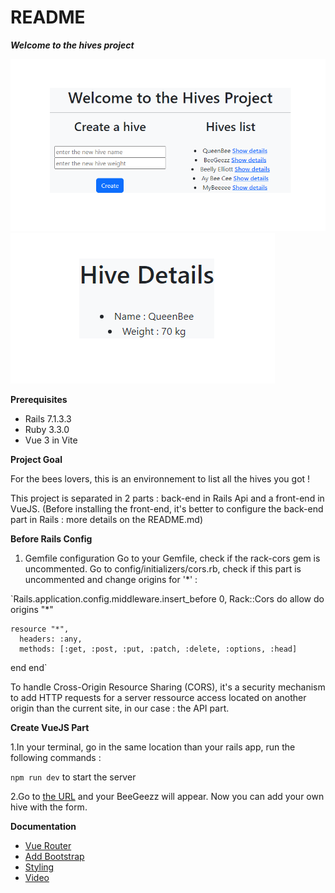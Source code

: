 # README

***Welcome to the hives project***

![hives project presentation - home page](./src/assets/images/welcome_hives.PNG)
![hives project presentation - details page](./src/assets/images/hive_details.PNG)

**Prerequisites**
- Rails 7.1.3.3
- Ruby 3.3.0
- Vue 3 in Vite

**Project Goal**

For the bees lovers, this is an environnement to list all the hives you got !

This project is separated in 2 parts : back-end in Rails Api and a front-end in VueJS.
(Before installing the front-end, it's better to configure the back-end part in Rails : more details on the README.md)

**Before Rails Config**

1. Gemfile configuration
Go to your Gemfile, check if the rack-cors gem is uncommented. 
Go to config/initializers/cors.rb, check if this part is uncommented and change origins for '*' : 

`Rails.application.config.middleware.insert_before 0, Rack::Cors do
  allow do
    origins "*"

    resource "*",
      headers: :any,
      methods: [:get, :post, :put, :patch, :delete, :options, :head]
  end
end`

To handle Cross-Origin Resource Sharing (CORS), it's a security mechanism to add HTTP requests for a server ressource access located on another origin than the current site, in our case : the API part.

**Create VueJS Part**

1.In your terminal, go in the same location than your rails app, run the following commands : 

`npm run dev` to start the server

2.Go to [the URL](http://localhost:5173) and your BeeGeezz will appear. Now you can add your own hive with the form.

**Documentation**

- [Vue Router](https://router.vuejs.org/guide/)
- [Add Bootstrap](https://stackoverflow.com/questions/65547199/using-bootstrap-5-with-vue-3)
- [Styling](https://getbootstrap.com/docs/5.0/)
- [Video](https://www.youtube.com/watch?v=2Tm41U-dl24&ab_channel=Deanin)
